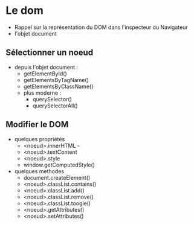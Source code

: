 # Le dom
- Rappel sur la représentation du DOM dans l'inspecteur du Navigateur
- l'objet document
## Sélectionner un noeud
- depuis l'objet document :
    - getElementById()
    - getElementsByTagName()
    - getElementsByClassName()
    - plus moderne :
        - querySelector()
        - querySelectorAll()
## Modifier le DOM
- quelques propriétés
    - <noeud\>.innerHTML -
    - <noeud\>.textContent
    - <noeud\>.style
    - window.getComputedStyle()
- quelques methodes
    - document.createElement()
    - <noeud\>.classList.contains()
    - <noeud\>.classList.add()
    - <noeud\>.classList.remove()
    - <noeud\>.classList.toogle()
    - <noeud\>.getAttributes()
    - <noeud\>.setAttributes()

